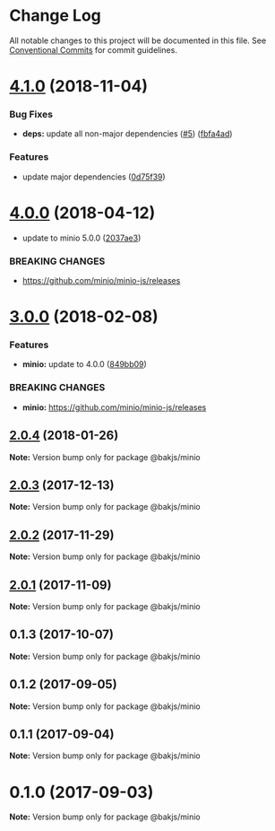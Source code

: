# Change Log

All notable changes to this project will be documented in this file.
See [Conventional Commits](https://conventionalcommits.org) for commit guidelines.

# [4.1.0](https://github.com/bakjs/plugins/compare/@bakjs/minio@4.0.0...@bakjs/minio@4.1.0) (2018-11-04)


### Bug Fixes

* **deps:** update all non-major dependencies ([#5](https://github.com/bakjs/plugins/issues/5)) ([fbfa4ad](https://github.com/bakjs/plugins/commit/fbfa4ad))


### Features

* update major dependencies ([0d75f39](https://github.com/bakjs/plugins/commit/0d75f39))





<a name="4.0.0"></a>
# [4.0.0](https://github.com/bakjs/plugins/compare/@bakjs/minio@3.0.0...@bakjs/minio@4.0.0) (2018-04-12)


* update to minio 5.0.0 ([2037ae3](https://github.com/bakjs/plugins/commit/2037ae3))


### BREAKING CHANGES

* https://github.com/minio/minio-js/releases




<a name="3.0.0"></a>
# [3.0.0](https://github.com/bakjs/plugins/compare/@bakjs/minio@2.0.4...@bakjs/minio@3.0.0) (2018-02-08)


### Features

* **minio:** update to 4.0.0 ([849bb09](https://github.com/bakjs/plugins/commit/849bb09))


### BREAKING CHANGES

* **minio:** https://github.com/minio/minio-js/releases




<a name="2.0.4"></a>
## [2.0.4](https://github.com/bakjs/plugins/compare/@bakjs/minio@2.0.3...@bakjs/minio@2.0.4) (2018-01-26)




**Note:** Version bump only for package @bakjs/minio

<a name="2.0.3"></a>
## [2.0.3](https://github.com/bakjs/plugins/compare/@bakjs/minio@2.0.2...@bakjs/minio@2.0.3) (2017-12-13)




**Note:** Version bump only for package @bakjs/minio

<a name="2.0.2"></a>
## [2.0.2](https://github.com/bakjs/plugins/compare/@bakjs/minio@2.0.1...@bakjs/minio@2.0.2) (2017-11-29)




**Note:** Version bump only for package @bakjs/minio

<a name="2.0.1"></a>
## [2.0.1](https://github.com/bakjs/plugins/compare/@bakjs/minio@0.1.3...@bakjs/minio@2.0.1) (2017-11-09)




**Note:** Version bump only for package @bakjs/minio

<a name="0.1.3"></a>
## 0.1.3 (2017-10-07)




**Note:** Version bump only for package @bakjs/minio

<a name="0.1.2"></a>
## 0.1.2 (2017-09-05)




**Note:** Version bump only for package @bakjs/minio

<a name="0.1.1"></a>
## 0.1.1 (2017-09-04)




**Note:** Version bump only for package @bakjs/minio

<a name="0.1.0"></a>
# 0.1.0 (2017-09-03)




**Note:** Version bump only for package @bakjs/minio
